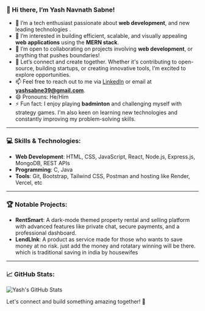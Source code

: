 ### 👋 Hi there, I’m Yash Navnath Sabne!

- 🔭 I’m a tech enthusiast passionate about **web development**, and new leading technologies .
- 👀 I’m interested in building efficient, scalable, and visually appealing **web applications** using the **MERN stack**.
- 💬 I’m open to collaborating on projects involving **web development**, or anything that pushes boundaries!
- 💞️ Let’s connect and create together. Whether it's contributing to open-source, building startups, or creating innovative tools, I’m excited to explore opportunities.
- 📫 Feel free to reach out to me via [LinkedIn](https://www.linkedin.com/in/yash-sabne-77239b287/) or email at **yashsabne39@gmail.com**.
- 😄 Pronouns: He/Him
- ⚡ Fun fact: I enjoy playing **badminton** and challenging myself with strategy games. I'm also keen on learning new technologies and constantly improving my problem-solving skills.

---

### 💻 Skills & Technologies:
- **Web Development**: HTML, CSS, JavaScript, React, Node.js, Express.js, MongoDB, REST APIs
- **Programming**: C, Java
- **Tools**: Git, Bootstrap, Tailwind CSS, Postman and hosting like Render, Vercel, etc

---

### 🏆 Notable Projects:
- **RentSmart**: A dark-mode themed property rental and selling platform with advanced features like private chat, secure payments, and a professional dashboard.
- **LendLInk**: A product as service made for those who wants to save money at no risk. just add the money and rotatary winning will be there. which is traditional saving in india by housewifes


---

### 📈 GitHub Stats:
![Yash's GitHub Stats](https://github-readme-stats.vercel.app/api?username=yashsabne&show_icons=true&theme=radical)

Let's connect and build something amazing together! 🚀

